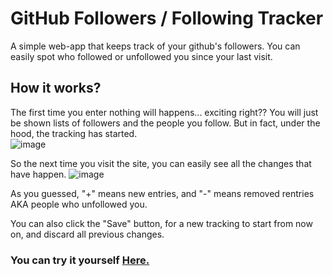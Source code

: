 # GitHub Followers / Following Tracker

A simple web-app that keeps track of your github's followers. You can easily spot who followed or unfollowed you since your last visit.

## How it works?
The first time you enter nothing will happens... exciting right?? You will just be shown lists of followers and the people you follow. But in fact, under the hood, the tracking has started.
<br>
![image](https://user-images.githubusercontent.com/40165126/147168838-4ad6200f-514e-4722-b78b-5afb0f325593.png)

So the next time you visit the site, you can easily see all the changes that have happen.
![image](https://user-images.githubusercontent.com/40165126/147168685-a8d8e333-b4b3-41be-ae85-20a7e06ef691.png)

As you guessed, "+" means new entries, and "-" means removed rentries AKA people who unfollowed you.

You can also click the "Save" button, for a new tracking to start from now on, and discard all previous changes.

### You can try it yourself [Here.](https://lorenkociko.com/projects/GitHub-Tracker/)
